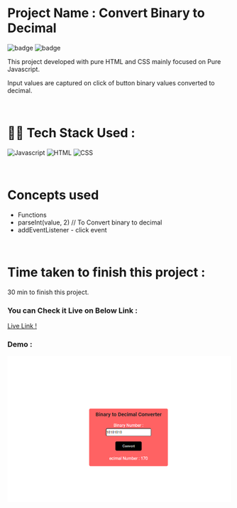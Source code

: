 # Project Name : **Convert Binary to Decimal** 
![badge](https://img.shields.io/badge/iNeuron-LCO-green) ![badge](https://img.shields.io/badge/Hitesh--Choudhary-Full%20Stack%20Javascript%20Course-orange)

This project developed with pure HTML and CSS mainly focused on Pure Javascript. <br/>

Input values are captured on click of button binary values converted to decimal.

<br/>

# 👩‍💻 Tech Stack Used :

![Javascript](https://img.shields.io/badge/JavaScript-F7DF1E?style=for-the-badge&logo=javascript&logoColor=black) ![HTML](https://img.shields.io/badge/HTML5-E34F26?style=for-the-badge&logo=html5&logoColor=white) ![CSS](https://img.shields.io/badge/CSS-239120?&style=for-the-badge&logo=css3&logoColor=white) 

<br/>

# Concepts used 
- Functions
- parseInt(value, 2) // To Convert binary to decimal
- addEventListener - click event
<br/>

# Time taken to finish this project :

30 min to finish this project.

### You can Check it Live on Below Link :

[Live Link !](https://binary-to-decimal-converter-js.netlify.app/)

### Demo :

![App Image](https://github.com/anitha-nagadasarink/binary-to-decimal-converter/blob/Javascript-projects/Image/demo-1.PNG)

